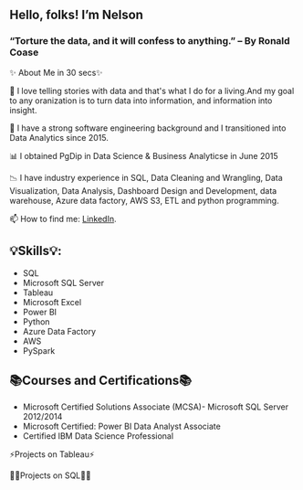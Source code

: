 ## Hello, folks! I’m Nelson
### “Torture the data, and it will confess to anything.” – By Ronald Coase

✨ About Me in 30 secs✨

👀 I love telling stories with data and that's what I do for a living.And my goal to any oranization is to turn data into information, and information into insight.

💉 I have a strong software engineering background and I transitioned into Data Analytics since 2015.

📊 I obtained PgDip in Data Science & Business Analyticse in June 2015

📉 I have industry experience in SQL, Data Cleaning and Wrangling, Data Visualization, Data Analysis, Dashboard Design and Development, data warehouse, Azure data factory, AWS S3, ETL and python programming.

📫 How to find me: [LinkedIn](https://www.linkedin.com/in/godwill-nelson-ukaegbu/).

 
## 💡Skills💡:
- SQL
- Microsoft SQL Server
- Tableau
- Microsoft Excel
- Power BI
- Python
- Azure Data Factory
- AWS 
- PySpark


## 📚Courses and Certifications📚

-	Microsoft Certified Solutions Associate (MCSA)- Microsoft SQL Server  2012/2014
-	Microsoft Certified: Power BI Data Analyst Associate
-	Certified IBM Data Science Professional

 

⚡Projects on Tableau⚡



 

👩‍💻Projects on SQL👩‍💻



 
